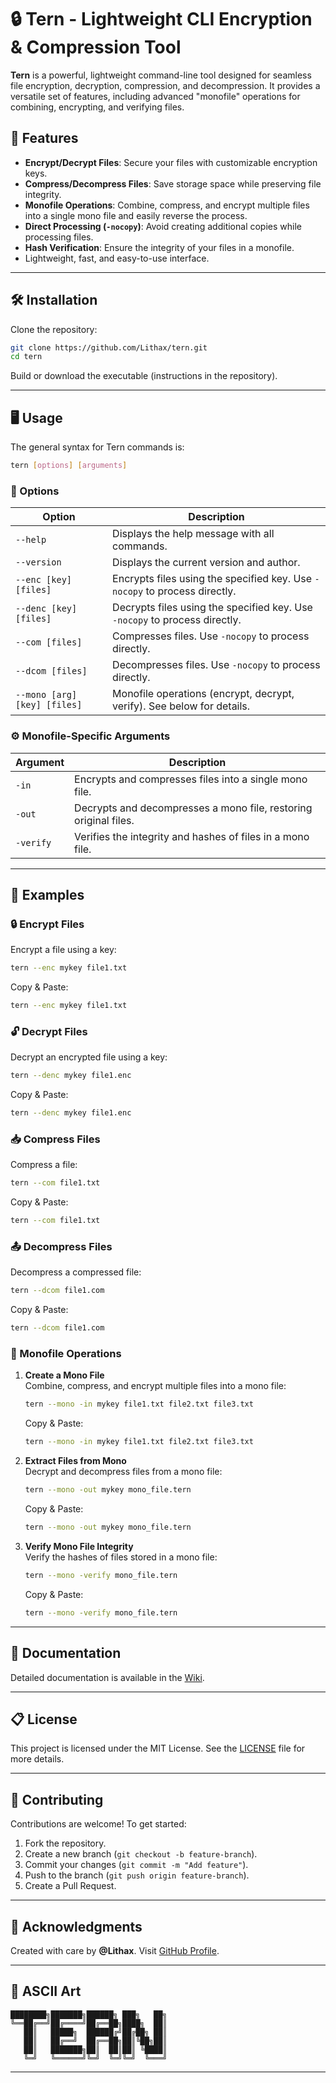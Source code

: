 # 🔒 Tern - Lightweight CLI Encryption & Compression Tool  

**Tern** is a powerful, lightweight command-line tool designed for seamless file encryption, decryption, compression, and decompression. It provides a versatile set of features, including advanced "monofile" operations for combining, encrypting, and verifying files.  

## 🎉 Features  

- **Encrypt/Decrypt Files**: Secure your files with customizable encryption keys.  
- **Compress/Decompress Files**: Save storage space while preserving file integrity.  
- **Monofile Operations**: Combine, compress, and encrypt multiple files into a single mono file and easily reverse the process.  
- **Direct Processing (`-nocopy`)**: Avoid creating additional copies while processing files.  
- **Hash Verification**: Ensure the integrity of your files in a monofile.  
- Lightweight, fast, and easy-to-use interface.  

---

## 🛠️ Installation  

Clone the repository:  
```bash
git clone https://github.com/Lithax/tern.git
cd tern
```

Build or download the executable (instructions in the repository).  

---

## 🖥️ Usage  

The general syntax for Tern commands is:  
```bash
tern [options] [arguments]
```  

### 🔧 Options  

| Option               | Description                                                                 |
|-----------------------|-----------------------------------------------------------------------------|
| `--help`             | Displays the help message with all commands.                               |
| `--version`          | Displays the current version and author.                                   |
| `--enc [key] [files]`| Encrypts files using the specified key. Use `-nocopy` to process directly.  |
| `--denc [key] [files]`| Decrypts files using the specified key. Use `-nocopy` to process directly. |
| `--com [files]`      | Compresses files. Use `-nocopy` to process directly.                       |
| `--dcom [files]`     | Decompresses files. Use `-nocopy` to process directly.                     |
| `--mono [arg] [key] [files]` | Monofile operations (encrypt, decrypt, verify). See below for details. |

### ⚙️ Monofile-Specific Arguments  

| Argument  | Description                                                                 |
|-----------|-----------------------------------------------------------------------------|
| `-in`     | Encrypts and compresses files into a single mono file.                      |
| `-out`    | Decrypts and decompresses a mono file, restoring original files.            |
| `-verify` | Verifies the integrity and hashes of files in a mono file.                  |

---

## 📝 Examples  

### 🔒 Encrypt Files  
Encrypt a file using a key:  
```bash
tern --enc mykey file1.txt
```  

Copy & Paste:  
```bash
tern --enc mykey file1.txt
```  

### 🔓 Decrypt Files  
Decrypt an encrypted file using a key:  
```bash
tern --denc mykey file1.enc
```  

Copy & Paste:  
```bash
tern --denc mykey file1.enc
```  

### 📥 Compress Files  
Compress a file:  
```bash
tern --com file1.txt
```  

Copy & Paste:  
```bash
tern --com file1.txt
```  

### 📤 Decompress Files  
Decompress a compressed file:  
```bash
tern --dcom file1.com
```  

Copy & Paste:  
```bash
tern --dcom file1.com
```  

### 🧩 Monofile Operations  

1. **Create a Mono File**  
   Combine, compress, and encrypt multiple files into a mono file:  
   ```bash
   tern --mono -in mykey file1.txt file2.txt file3.txt
   ```  

   Copy & Paste:  
   ```bash
   tern --mono -in mykey file1.txt file2.txt file3.txt
   ```  

2. **Extract Files from Mono**  
   Decrypt and decompress files from a mono file:  
   ```bash
   tern --mono -out mykey mono_file.tern
   ```  

   Copy & Paste:  
   ```bash
   tern --mono -out mykey mono_file.tern
   ```  

3. **Verify Mono File Integrity**  
   Verify the hashes of files stored in a mono file:  
   ```bash
   tern --mono -verify mono_file.tern
   ```  

   Copy & Paste:  
   ```bash
   tern --mono -verify mono_file.tern
   ```  

---

## 📖 Documentation  

Detailed documentation is available in the [Wiki](https://github.com/Lithax/tern/wiki).  

---

## 📋 License  

This project is licensed under the MIT License. See the [LICENSE](LICENSE) file for more details.  

---

## 🚀 Contributing  

Contributions are welcome! To get started:  

1. Fork the repository.  
2. Create a new branch (`git checkout -b feature-branch`).  
3. Commit your changes (`git commit -m "Add feature"`).  
4. Push to the branch (`git push origin feature-branch`).  
5. Create a Pull Request.  

---

## 🖤 Acknowledgments  

Created with care by **@Lithax**. Visit [GitHub Profile](https://github.com/Lithax).  

---

## 🎨 ASCII Art  

```  
████████╗███████╗██████╗ ███╗   ██╗  
╚══██╔══╝██╔════╝██╔══██╗████╗  ██║  
   ██║   █████╗  ██████╔╝██╔██╗ ██║  
   ██║   ██╔══╝  ██╔══██╗██║╚██╗██║  
   ██║   ███████╗██║  ██║██║ ╚████║  
   ╚═╝   ╚══════╝╚═╝  ╚═╝╚═╝  ╚═══╝  
```  

---


